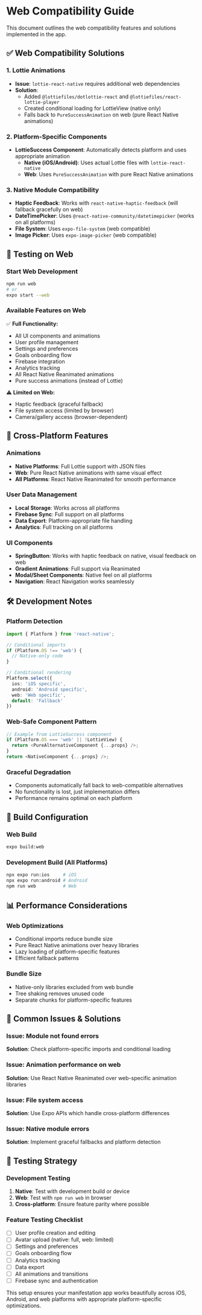 # Web Compatibility Guide

This document outlines the web compatibility features and solutions implemented in the app.

## ✅ Web Compatibility Solutions

### 1. **Lottie Animations**
- **Issue**: `lottie-react-native` requires additional web dependencies
- **Solution**: 
  - Added `@lottiefiles/dotlottie-react` and `@lottiefiles/react-lottie-player`
  - Created conditional loading for LottieView (native only)
  - Falls back to `PureSuccessAnimation` on web (pure React Native animations)

### 2. **Platform-Specific Components**
- **LottieSuccess Component**: Automatically detects platform and uses appropriate animation
  - **Native (iOS/Android)**: Uses actual Lottie files with `lottie-react-native`
  - **Web**: Uses `PureSuccessAnimation` with pure React Native animations

### 3. **Native Module Compatibility**
- **Haptic Feedback**: Works with `react-native-haptic-feedback` (will fallback gracefully on web)
- **DateTimePicker**: Uses `@react-native-community/datetimepicker` (works on all platforms)
- **File System**: Uses `expo-file-system` (web compatible)
- **Image Picker**: Uses `expo-image-picker` (web compatible)

## 🚀 Testing on Web

### Start Web Development
```bash
npm run web
# or
expo start --web
```

### Available Features on Web
✅ **Full Functionality:**
- All UI components and animations
- User profile management
- Settings and preferences
- Goals onboarding flow  
- Firebase integration
- Analytics tracking
- All React Native Reanimated animations
- Pure success animations (instead of Lottie)

⚠️ **Limited on Web:**
- Haptic feedback (graceful fallback)
- File system access (limited by browser)
- Camera/gallery access (browser-dependent)

## 📱 Cross-Platform Features

### Animations
- **Native Platforms**: Full Lottie support with JSON files
- **Web**: Pure React Native animations with same visual effect
- **All Platforms**: React Native Reanimated for smooth performance

### User Data Management
- **Local Storage**: Works across all platforms
- **Firebase Sync**: Full support on all platforms  
- **Data Export**: Platform-appropriate file handling
- **Analytics**: Full tracking on all platforms

### UI Components
- **SpringButton**: Works with haptic feedback on native, visual feedback on web
- **Gradient Animations**: Full support via Reanimated
- **Modal/Sheet Components**: Native feel on all platforms
- **Navigation**: React Navigation works seamlessly

## 🛠 Development Notes

### Platform Detection
```typescript
import { Platform } from 'react-native';

// Conditional imports
if (Platform.OS !== 'web') {
  // Native-only code
}

// Conditional rendering
Platform.select({
  ios: 'iOS specific',
  android: 'Android specific', 
  web: 'Web specific',
  default: 'Fallback'
})
```

### Web-Safe Component Pattern
```typescript
// Example from LottieSuccess component
if (Platform.OS === 'web' || !LottieView) {
  return <PureAlternativeComponent {...props} />;
}
return <NativeComponent {...props} />;
```

### Graceful Degradation
- Components automatically fall back to web-compatible alternatives
- No functionality is lost, just implementation differs
- Performance remains optimal on each platform

## 🔧 Build Configuration

### Web Build
```bash
expo build:web
```

### Development Build (All Platforms)  
```bash
npx expo run:ios     # iOS
npx expo run:android # Android  
npm run web          # Web
```

## 📊 Performance Considerations

### Web Optimizations
- Conditional imports reduce bundle size
- Pure React Native animations over heavy libraries
- Lazy loading of platform-specific features
- Efficient fallback patterns

### Bundle Size
- Native-only libraries excluded from web bundle
- Tree shaking removes unused code
- Separate chunks for platform-specific features

## 🐛 Common Issues & Solutions

### Issue: Module not found errors
**Solution**: Check platform-specific imports and conditional loading

### Issue: Animation performance on web
**Solution**: Use React Native Reanimated over web-specific animation libraries

### Issue: File system access
**Solution**: Use Expo APIs which handle cross-platform differences

### Issue: Native module errors
**Solution**: Implement graceful fallbacks and platform detection

## 🎯 Testing Strategy

### Development Testing
1. **Native**: Test with development build or device
2. **Web**: Test with `npm run web` in browser
3. **Cross-platform**: Ensure feature parity where possible

### Feature Testing Checklist
- [ ] User profile creation and editing
- [ ] Avatar upload (native: full, web: limited) 
- [ ] Settings and preferences
- [ ] Goals onboarding flow
- [ ] Analytics tracking
- [ ] Data export
- [ ] All animations and transitions
- [ ] Firebase sync and authentication

This setup ensures your manifestation app works beautifully across iOS, Android, and web platforms with appropriate platform-specific optimizations.